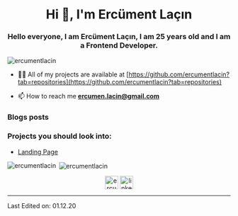 <h1 align="center">Hi 👋, I'm Ercüment Laçın</h1>
<h3 align="center">Hello everyone, I am Ercüment Laçın, I am 25 years old and I am a Frontend Developer.</h3>

<p align="left"> <img src="https://komarev.com/ghpvc/?username=ercumentlacin" alt="ercumentlacin" /> </p>

- 👨‍💻 All of my projects are available at [https://github.com/ercumentlacin?tab=repositories](https://github.com/ercumentlacin?tab=repositories)

- 📫 How to reach me **ercumen.lacin@gmail.com**

### Blogs posts
### Projects you should look into:
- [Landing Page](https://github.com/ercumentlacin/landing-page)


<img align="left" src="https://github-readme-stats.vercel.app/api/top-langs/?username=ercumentlacin&layout=compact&hide=html" alt="ercumentlacin" /></p>

<p>&nbsp;<img align="center" src="https://github-readme-stats.vercel.app/api?username=ercumentlacin&show_icons=true" alt="ercumentlacin" /></p>

<p align="center">
<a href="https://twitter.com/ercument196" target="blank"><img align="center" src="https://cdn.jsdelivr.net/npm/simple-icons@3.0.1/icons/twitter.svg" alt="ercument196" height="30" width="30" /></a>
<a href="https://www.linkedin.com/in/erc%C3%BCment-la%C3%A7%C4%B1n-1314361b3/" target="blank"><img align="center" src="https://cdn.jsdelivr.net/npm/simple-icons@3.0.1/icons/linkedin.svg" alt="linkedin-profile" height="30" width="30" /></a>
</p>

----


Last Edited on: 01.12.20
